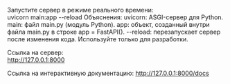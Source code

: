 Запустите сервер в режиме реального времени:    
    uvicorn main:app --reload
        Объяснения:
            uvicorn: ASGI-сервер для Python.
            main: файл main.py (модуль Python).
            app: объект, созданный внутри файла main.py в строке app = FastAPI().
            --reload: перезапускает сервер после изменения кода. Используйте только для разработки.

Ссылка на сервер:  
    http://127.0.0.1:8000

Ссылка на интерактивную документацию:
    http://127.0.0.1:8000/docs


